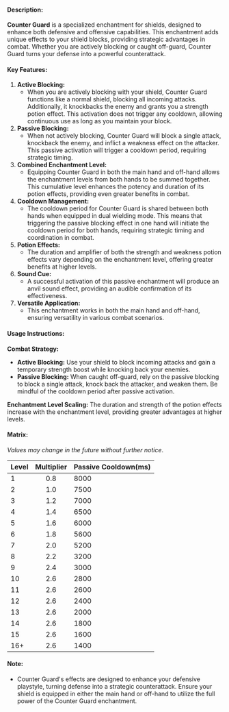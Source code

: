 #### **Description:**

**Counter Guard** is a specialized enchantment for shields, designed to enhance both defensive and offensive capabilities. This enchantment adds unique effects to your shield blocks, providing strategic advantages in combat. Whether you are actively blocking or caught off-guard, Counter Guard turns your defense into a powerful counterattack.

#### **Key Features:**

1. **Active Blocking:** 
	- When you are actively blocking with your shield, Counter Guard functions like a normal shield, blocking all incoming attacks. Additionally, it knockbacks the enemy and grants you a strength potion effect. This activation does not trigger any cooldown, allowing continuous use as long as you maintain your block.
2. **Passive Blocking:**
	- When not actively blocking, Counter Guard will block a single attack, knockback the enemy, and inflict a weakness effect on the attacker. This passive activation will trigger a cooldown period, requiring strategic timing.
3. **Combined Enchantment Level:**
	- Equipping Counter Guard in both the main hand and off-hand allows the enchantment levels from both hands to be summed together. This cumulative level enhances the potency and duration of its potion effects, providing even greater benefits in combat.
4. **Cooldown Management:**
	- The cooldown period for Counter Guard is shared between both hands when equipped in dual wielding mode. This means that triggering the passive blocking effect in one hand will initiate the cooldown period for both hands, requiring strategic timing and coordination in combat.
5. **Potion Effects:**
	- The duration and amplifier of both the strength and weakness potion effects vary depending on the enchantment level, offering greater benefits at higher levels.
6. **Sound Cue:**
	- A successful activation of this passive enchantment will produce an anvil sound effect, providing an audible confirmation of its effectiveness.
7. **Versatile Application:**
	- This enchantment works in both the main hand and off-hand, ensuring versatility in various combat scenarios.

#### **Usage Instructions:**

**Combat Strategy:**
- **Active Blocking:** Use your shield to block incoming attacks and gain a temporary strength boost while knocking back your enemies.
- **Passive Blocking:** When caught off-guard, rely on the passive blocking to block a single attack, knock back the attacker, and weaken them. Be mindful of the cooldown period after passive activation.

**Enchantment Level Scaling:** The duration and strength of the potion effects increase with the enchantment level, providing greater advantages at higher levels.
#### **Matrix:**
 _Values may change in the future without further notice_.

| Level | Multiplier | Passive Cooldown(ms) |
| ----- | :--------: | -------------------- |
| 1     |    0.8     | 8000                 |
| 2     |    1.0     | 7500                 |
| 3     |    1.2     | 7000                 |
| 4     |    1.4     | 6500                 |
| 5     |    1.6     | 6000                 |
| 6     |    1.8     | 5600                 |
| 7     |    2.0     | 5200                 |
| 8     |    2.2     | 3200                 |
| 9     |    2.4     | 3000                 |
| 10    |    2.6     | 2800                 |
| 11    |    2.6     | 2600                 |
| 12    |    2.6     | 2400                 |
| 13    |    2.6     | 2000                 |
| 14    |    2.6     | 1800                 |
| 15    |    2.6     | 1600                 |
| 16+   |    2.6     | 1400                 |

#### **Note:**
- Counter Guard's effects are designed to enhance your defensive playstyle, turning defense into a strategic counterattack. Ensure your shield is equipped in either the main hand or off-hand to utilize the full power of the Counter Guard enchantment.